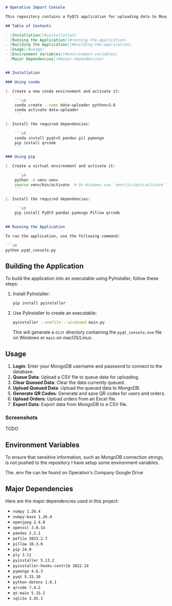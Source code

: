 ```markdown
# Operativo Import Console

This repository contains a PyQt5 application for uploading data to MongoDB, generating QR codes, and more.

## Table of Contents

- [Installation](#installation)
- [Running the Application](#running-the-application)
- [Building the Application](#building-the-application)
- [Usage](#usage)
- [Environment Variables](#environment-variables)
- [Major Dependencies](#major-dependencies)


## Installation

### Using conda

1. Create a new conda environment and activate it:

    ```sh
    conda create --name data-uploader python=3.8
    conda activate data-uploader
    ```

2. Install the required dependencies:

    ```sh
    conda install pyqt=5 pandas pil pymongo
    pip install qrcode
    ```

### Using pip

1. Create a virtual environment and activate it:

    ```sh
    python -m venv venv
    source venv/bin/activate  # On Windows use `venv\Scripts\activate`
    ```

2. Install the required dependencies:

    ```sh
    pip install PyQt5 pandas pymongo Pillow qrcode
    ```

## Running the Application

To run the application, use the following command:

```sh
python pyqt_console.py
```

## Building the Application

To build the application into an executable using PyInstaller, follow these steps:

1. Install PyInstaller:

    ```sh
    pip install pyinstaller
    ```

2. Use PyInstaller to create an executable:

    ```sh
    pyinstaller --onefile --windowed main.py
    ```

    This will generate a `dist` directory containing the `pyqt_console.exe` file on Windows or `main` on macOS/Linux.

## Usage

1. **Login**: Enter your MongoDB username and password to connect to the database.
2. **Queue Data**: Upload a CSV file to queue data for uploading.
3. **Clear Queued Data**: Clear the data currently queued.
4. **Upload Queued Data**: Upload the queued data to MongoDB.
5. **Generate QR Codes**: Generate and save QR codes for users and orders.
6. **Upload Orders**: Upload orders from an Excel file.
7. **Export Data**: Export data from MongoDB to a CSV file.

### Screenshots

TODO

## Environment Variables

To ensure that sensitive information, such as MongoDB connection strings, is not pushed to the repository I have setup some environment variables.

The .env file can be found on Operativo's Company Google Drive

## Major Dependencies

Here are the major dependencies used in this project:


- `numpy 1.26.4`
- `numpy-base 1.26.4`
- `openjpeg 2.4.0`
- `openssl 3.0.14`
- `pandas 2.2.1`
- `pefile 2023.2.7`
- `pillow 10.3.0`
- `pip 24.0`
- `ply 3.11`
- `pyinstaller 5.13.2`
- `pyinstaller-hooks-contrib 2022.14`
- `pymongo 4.6.3`
- `pyqt 5.15.10`
- `python-dotenv 1.0.1`
- `qrcode 7.4.2`
- `qt-main 5.15.2`
- `sqlite 3.45.3`
